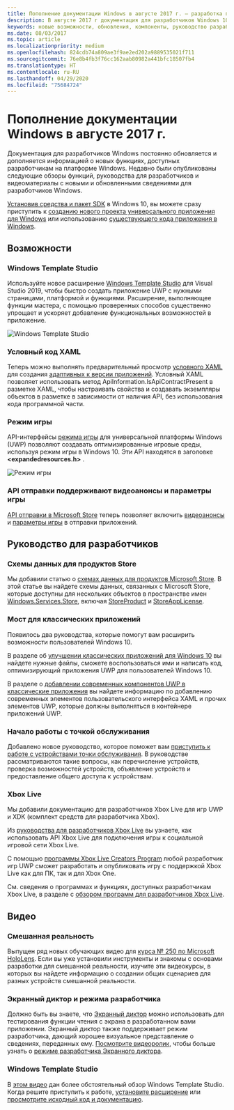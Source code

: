 ```yaml
---
title: Пополнение документации Windows в августе 2017 г. — разработка приложений UWP
description: В августе 2017 г документация для разработчиков Windows 10 пополнилась описанием новых возможностей, видеоматериалами и руководствами для разработчиков.
keywords: новые возможности, обновления, компоненты, руководство разработчика, Windows 10, 1708
ms.date: 08/03/2017
ms.topic: article
ms.localizationpriority: medium
ms.openlocfilehash: 824cdb74a809ae3f9ae2ed202a9889535021f711
ms.sourcegitcommit: 76e8b4fb3f76cc162aab80982a441bfc18507fb4
ms.translationtype: HT
ms.contentlocale: ru-RU
ms.lasthandoff: 04/29/2020
ms.locfileid: "75684724"
---
```

# <a name="whats-new-in-the-windows-developer-docs-in-august-2017"></a>Пополнение документации Windows в августе 2017 г.

Документация для разработчиков Windows постоянно обновляется и дополняется информацией о новых функциях, доступных разработчикам на платформе Windows. Недавно были опубликованы следующие обзоры функций, руководства для разработчиков и видеоматериалы с новыми и обновленными сведениями для разработчиков Windows.

[Установив средства и пакет SDK](https://developer.microsoft.com/windows/downloads#_blank) в Windows 10, вы можете сразу приступить к [созданию нового проекта универсального приложения для Windows](../get-started/your-first-app.md) или использованию [существующего кода приложения в Windows](../porting/index.md).

## <a name="features"></a>Возможности

### <a name="windows-template-studio"></a>Windows Template Studio

Используйте новое расширение [Windows Template Studio](https://marketplace.visualstudio.com/items?itemName=WASTeamAccount.WindowsTemplateStudio) для Visual Studio 2019, чтобы быстро создать приложение UWP с нужными страницами, платформой и функциями. Расширение, выполняющее функции мастера, с помощью проверенных способов существенно упрощает и ускоряет добавление функциональных возможностей в приложение.

![Windows Template Studio](images/template-studio.png)

### <a name="conditional-xaml"></a>Условный код XAML

Теперь можно выполнять предварительный просмотр [условного XAML](../debug-test-perf/conditional-xaml.md) для создания [адаптивных к версии приложений](../debug-test-perf/version-adaptive-apps.md). Условный XAML позволяет использовать метод ApiInformation.IsApiContractPresent в разметке XAML, чтобы настраивать свойства и создавать экземпляры объектов в разметке в зависимости от наличия API, без использования кода программной части.

### <a name="game-mode"></a>Режим игры

API-интерфейсы [режима игры](https://docs.microsoft.com/previous-versions/windows/desktop/gamemode/game-mode-portal) для универсальной платформы Windows (UWP) позволяют создавать оптимизированные игровые среды, используя режим игры в Windows 10. Эти API находятся в заголовке **&lt;expandedresources.h&gt;** .

![Режим игры](images/game-mode.png)

### <a name="submission-api-supports-video-trailers-and-gaming-options"></a>API отправки поддерживают видеоанонсы и параметры игры

[API отправки в Microsoft Store](../monetize/create-and-manage-submissions-using-windows-store-services.md) теперь позволяет включить [видеоанонсы](../monetize/manage-app-submissions.md#trailer-object) и [параметры игры](../monetize/manage-app-submissions.md#gaming-options-object) в отправки приложений.


## <a name="developer-guidance"></a>Руководство для разработчиков

### <a name="data-schemas-for-store-products"></a>Схемы данных для продуктов Store

Мы добавили статью о [схемах данных для продуктов Microsoft Store](../monetize/data-schemas-for-store-products.md). В этой статье вы найдете схемы данных, связанных с Microsoft Store, которые доступны для нескольких объектов в пространстве имен [Windows.Services.Store](https://docs.microsoft.com/uwp/api/windows.services.store), включая [StoreProduct](https://docs.microsoft.com/uwp/api/windows.services.store.storeproduct) и [StoreAppLicense](https://docs.microsoft.com/uwp/api/windows.services.store.storeapplicense).

### <a name="desktop-bridge"></a>Мост для классических приложений

Появилось два руководства, которые помогут вам расширить возможности пользователей Windows 10.

В разделе об [улучшении классических приложений для Windows 10](https://docs.microsoft.com/windows/uwp/porting/desktop-to-uwp-enhance) вы найдете нужные файлы, сможете воспользоваться ими и написать код, оптимизирующий приложения UWP для пользователей Windows 10.  

В разделе о [добавлении современных компонентов UWP в классические приложения](https://docs.microsoft.com/windows/uwp/porting/desktop-to-uwp-extend) вы найдете информацию по добавлению современных элементов пользовательского интерфейса XAML и прочих элементов UWP, которые должны выполняться в контейнере приложений UWP.

### <a name="getting-started-with-point-of-service"></a>Начало работы с точкой обслуживания

Добавлено новое руководство, которое поможет вам [приступить к работе с устройствами точки обслуживания](https://docs.microsoft.com/windows/uwp/devices-sensors/pos-get-started). В руководстве рассматриваются такие вопросы, как перечисление устройств, проверка возможностей устройств, объявление устройств и предоставление общего доступа к устройствам. 

### <a name="xbox-live"></a>Xbox Live

Мы добавили документацию для разработчиков Xbox Live для игр UWP и XDK (комплект средств для разработчика Xbox).

Из [руководства для разработчиков Xbox Live](https://docs.microsoft.com//gaming/xbox-live/index) вы узнаете, как использовать API Xbox Live для подключения игры к социальной игровой сети Xbox Live.

С помощью [программы Xbox Live Creators Program](https://docs.microsoft.com//gaming/xbox-live/get-started-with-creators/get-started-with-xbox-live-creators) любой разработчик игр UWP сможет разработать и опубликовать игру с поддержкой Xbox Live как для ПК, так и для Xbox One.

См. сведения о программах и функциях, доступных разработчикам Xbox Live, в разделе с [обзором программ для разработчиков Xbox Live](https://docs.microsoft.com//gaming/xbox-live/developer-program-overview).

## <a name="videos"></a>Видео

### <a name="mixed-reality"></a>Смешанная реальность

Выпущен ряд новых обучающих видео для [курса № 250 по Microsoft HoloLens](https://developer.microsoft.com/windows/mixed-reality/mixed_reality_250). Если вы уже установили инструменты и знакомы с основами разработки для смешанной реальности, изучите эти видеокурсы, в которых вы найдете информацию о создании общих сценариев для разных устройств смешанной реальности.

### <a name="narrator-and-dev-mode"></a>Экранный диктор и режима разработчика

Должно быть вы знаете, что [Экранный диктор](https://support.microsoft.com/help/22798/windows-10-complete-guide-to-narrator) можно использовать для тестирования функции чтения с экрана в разработанном вами приложении. Экранный диктор также поддерживает режим разработчика, дающий хорошее визуальное представление о сведениях, переданных ему. [Посмотрите видеоролик](https://channel9.msdn.com/Blogs/One-Dev-Minute/Using-Narrator-and-Dev-Mode), чтобы больше узнать о [режиме разработчика Экранного диктора](https://channel9.msdn.com/Blogs/One-Dev-Minute/Using-Narrator-and-Dev-Mode).

### <a name="windows-template-studio"></a>Windows Template Studio

В [этом видео](https://channel9.msdn.com/Blogs/One-Dev-Minute/Getting-Started-with-Windows-Template-Studio) дан более обстоятельный обзор Windows Template Studio. Когда решите приступить к работе, [установите расширение](https://marketplace.visualstudio.com/items?itemName=WASTeamAccount.WindowsTemplateStudio) или [просмотрите исходный код и документацию](https://marketplace.visualstudio.com/items?itemName=WASTeamAccount.WindowsTemplateStudio).